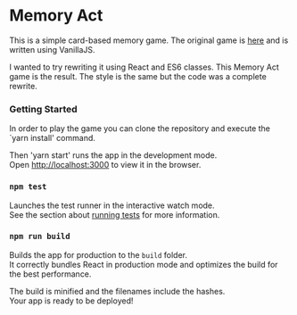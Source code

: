 # Memory Act

This is a simple card-based memory game. The original game is [here](https://pwa-memory-game.surge.sh/) and is written using VanillaJS.

I wanted to try rewriting it using React and ES6 classes. This Memory Act game is the result. The style is the same but the code was a
complete rewrite.

### Getting Started

In order to play the game you can clone the repository and execute the `yarn install' command.

Then 'yarn start' runs the app in the development mode.<br>
Open [http://localhost:3000](http://localhost:3000) to view it in the browser.

### `npm test`

Launches the test runner in the interactive watch mode.<br>
See the section about [running tests](https://facebook.github.io/create-react-app/docs/running-tests) for more information.

### `npm run build`

Builds the app for production to the `build` folder.<br>
It correctly bundles React in production mode and optimizes the build for the best performance.

The build is minified and the filenames include the hashes.<br>
Your app is ready to be deployed!
